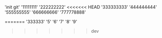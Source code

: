 'init git'
'11111111'
'222222222'
<<<<<<< HEAD
'333333333'
'444444444'
'555555555'
'666666666'
'777778888'

=======
'333333'
'5'
'6'
'7'
'8'
'9'
>>>>>>> dev
